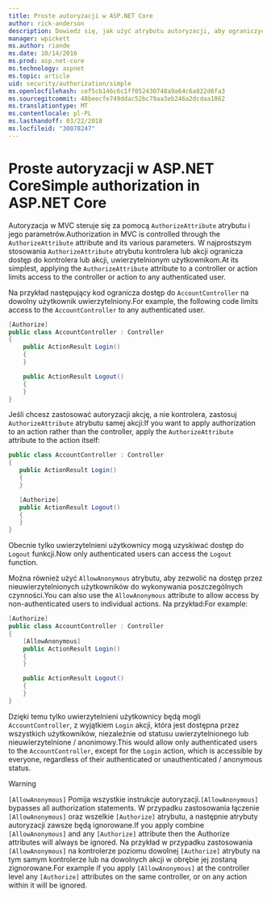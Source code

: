 ```yaml
---
title: Proste autoryzacji w ASP.NET Core
author: rick-anderson
description: Dowiedz się, jak użyć atrybutu autoryzacji, aby ograniczyć dostęp do platformy ASP.NET Core kontrolerów i akcji.
manager: wpickett
ms.author: riande
ms.date: 10/14/2016
ms.prod: asp.net-core
ms.technology: aspnet
ms.topic: article
uid: security/authorization/simple
ms.openlocfilehash: cef5cb146c6c1ff052430748a9a64c6a822d6fa3
ms.sourcegitcommit: 48beecfe749ddac52bc79aa3eb246a2dcdaa1862
ms.translationtype: MT
ms.contentlocale: pl-PL
ms.lasthandoff: 03/22/2018
ms.locfileid: "30078247"
---
```

# <a name="simple-authorization-in-aspnet-core"></a><span data-ttu-id="5c4cd-103">Proste autoryzacji w ASP.NET Core</span><span class="sxs-lookup"><span data-stu-id="5c4cd-103">Simple authorization in ASP.NET Core</span></span>

<a name="security-authorization-simple"></a>

<span data-ttu-id="5c4cd-104">Autoryzacja w MVC steruje się za pomocą `AuthorizeAttribute` atrybutu i jego parametrów.</span><span class="sxs-lookup"><span data-stu-id="5c4cd-104">Authorization in MVC is controlled through the `AuthorizeAttribute` attribute and its various parameters.</span></span> <span data-ttu-id="5c4cd-105">W najprostszym stosowania `AuthorizeAttribute` atrybutu kontrolera lub akcji ogranicza dostęp do kontrolera lub akcji, uwierzytelnionym użytkownikom.</span><span class="sxs-lookup"><span data-stu-id="5c4cd-105">At its simplest, applying the `AuthorizeAttribute` attribute to a controller or action limits access to the controller or action to any authenticated user.</span></span>

<span data-ttu-id="5c4cd-106">Na przykład następujący kod ogranicza dostęp do `AccountController` na dowolny użytkownik uwierzytelniony.</span><span class="sxs-lookup"><span data-stu-id="5c4cd-106">For example, the following code limits access to the `AccountController` to any authenticated user.</span></span>

```csharp
[Authorize]
public class AccountController : Controller
{
    public ActionResult Login()
    {
    }

    public ActionResult Logout()
    {
    }
}
```

<span data-ttu-id="5c4cd-107">Jeśli chcesz zastosować autoryzacji akcję, a nie kontrolera, zastosuj `AuthorizeAttribute` atrybutu samej akcji:</span><span class="sxs-lookup"><span data-stu-id="5c4cd-107">If you want to apply authorization to an action rather than the controller, apply the `AuthorizeAttribute` attribute to the action itself:</span></span>

```csharp
public class AccountController : Controller
{
   public ActionResult Login()
   {
   }

   [Authorize]
   public ActionResult Logout()
   {
   }
}
```

<span data-ttu-id="5c4cd-108">Obecnie tylko uwierzytelnieni użytkownicy mogą uzyskiwać dostęp do `Logout` funkcji.</span><span class="sxs-lookup"><span data-stu-id="5c4cd-108">Now only authenticated users can access the `Logout` function.</span></span>

<span data-ttu-id="5c4cd-109">Można również użyć `AllowAnonymous` atrybutu, aby zezwolić na dostęp przez nieuwierzytelnionych użytkowników do wykonywania poszczególnych czynności.</span><span class="sxs-lookup"><span data-stu-id="5c4cd-109">You can also use the `AllowAnonymous` attribute to allow access by non-authenticated users to individual actions.</span></span> <span data-ttu-id="5c4cd-110">Na przykład:</span><span class="sxs-lookup"><span data-stu-id="5c4cd-110">For example:</span></span>

```csharp
[Authorize]
public class AccountController : Controller
{
    [AllowAnonymous]
    public ActionResult Login()
    {
    }

    public ActionResult Logout()
    {
    }
}
```

<span data-ttu-id="5c4cd-111">Dzięki temu tylko uwierzytelnieni użytkownicy będą mogli `AccountController`, z wyjątkiem `Login` akcji, która jest dostępna przez wszystkich użytkowników, niezależnie od statusu uwierzytelnionego lub nieuwierzytelnione / anonimowy.</span><span class="sxs-lookup"><span data-stu-id="5c4cd-111">This would allow only authenticated users to the `AccountController`, except for the `Login` action, which is accessible by everyone, regardless of their authenticated or unauthenticated / anonymous status.</span></span>

>[!WARNING]
> <span data-ttu-id="5c4cd-112">`[AllowAnonymous]` Pomija wszystkie instrukcje autoryzacji.</span><span class="sxs-lookup"><span data-stu-id="5c4cd-112">`[AllowAnonymous]` bypasses all authorization statements.</span></span> <span data-ttu-id="5c4cd-113">W przypadku zastosowania łączenie `[AllowAnonymous]` oraz wszelkie `[Authorize]` atrybutu, a następnie atrybuty autoryzacji zawsze będą ignorowane.</span><span class="sxs-lookup"><span data-stu-id="5c4cd-113">If you apply combine `[AllowAnonymous]` and any `[Authorize]` attribute then the Authorize attributes will always be ignored.</span></span> <span data-ttu-id="5c4cd-114">Na przykład w przypadku zastosowania `[AllowAnonymous]` na kontrolerze poziomu dowolnej `[Authorize]` atrybuty na tym samym kontrolerze lub na dowolnych akcji w obrębie jej zostaną zignorowane.</span><span class="sxs-lookup"><span data-stu-id="5c4cd-114">For example if you apply `[AllowAnonymous]` at the controller level any `[Authorize]` attributes on the same controller, or on any action within it will be ignored.</span></span>
